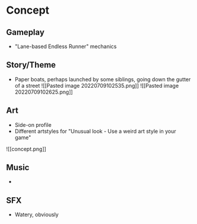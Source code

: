 # Concept
## Gameplay
- "Lane-based Endless Runner" mechanics
## Story/Theme
- Paper boats, perhaps launched by some siblings, going down the gutter of a street
![[Pasted image 20220709102535.png]]
![[Pasted image 20220709102625.png]]
## Art
- Side-on profile
- Different artstyles for "Unusual look - Use a weird art style in your game"

![[concept.png]]
## Music
- 
## SFX
- Watery, obviously